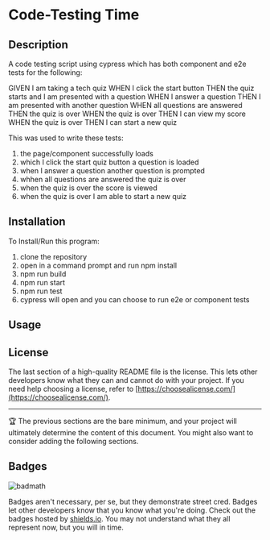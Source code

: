 # Code-Testing Time

## Description

A code testing script using cypress which has both component and e2e tests for the following:

GIVEN I am taking a tech quiz
WHEN I click the start button
THEN the quiz starts and I am presented with a question
WHEN I answer a question
THEN I am presented with another question
WHEN all questions are answered
THEN the quiz is over
WHEN the quiz is over
THEN I can view my score
WHEN the quiz is over
THEN I can start a new quiz

This was used to write these tests:

1) the page/component successfully loads
2) which I click the start quiz button a question is loaded
3) when I answer a question another question is prompted
4) whhen all questions are answered the quiz is over
5) when the quiz is over the score is viewed
6) when the quiz is over I am able to start a new quiz


## Installation

To Install/Run this program:

1) clone the repository
2) open in a command prompt and run npm install
3) npm run build
4) npm run start
5) npm run test
6) cypress will open and you can choose to run e2e or component tests

## Usage


## License

The last section of a high-quality README file is the license. This lets other developers know what they can and cannot do with your project. If you need help choosing a license, refer to [https://choosealicense.com/](https://choosealicense.com/).

---

🏆 The previous sections are the bare minimum, and your project will ultimately determine the content of this document. You might also want to consider adding the following sections.

## Badges

![badmath](https://img.shields.io/github/languages/top/lernantino/badmath)

Badges aren't necessary, per se, but they demonstrate street cred. Badges let other developers know that you know what you're doing. Check out the badges hosted by [shields.io](https://shields.io/). You may not understand what they all represent now, but you will in time.

